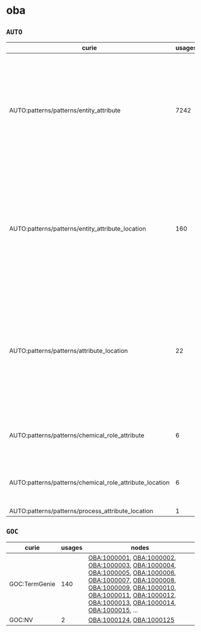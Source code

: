 # oba

## `AUTO`

| curie                                                   |   usages | nodes                                                                                                                                                                                                                                                                                                                                                                                                                                                                                                                                                                                                                                                                                                                                                                                                                                            |
|---------------------------------------------------------|----------|--------------------------------------------------------------------------------------------------------------------------------------------------------------------------------------------------------------------------------------------------------------------------------------------------------------------------------------------------------------------------------------------------------------------------------------------------------------------------------------------------------------------------------------------------------------------------------------------------------------------------------------------------------------------------------------------------------------------------------------------------------------------------------------------------------------------------------------------------|
| AUTO:patterns/patterns/entity_attribute                 |     7242 | [OBA:0000006](https://bioregistry.io/OBA:0000006), [OBA:0000007](https://bioregistry.io/OBA:0000007), [OBA:0000009](https://bioregistry.io/OBA:0000009), [OBA:0000011](https://bioregistry.io/OBA:0000011), [OBA:0000015](https://bioregistry.io/OBA:0000015), [OBA:0000018](https://bioregistry.io/OBA:0000018), [OBA:0000022](https://bioregistry.io/OBA:0000022), [OBA:0000023](https://bioregistry.io/OBA:0000023), [OBA:0000032](https://bioregistry.io/OBA:0000032), [OBA:0000040](https://bioregistry.io/OBA:0000040), [OBA:0000046](https://bioregistry.io/OBA:0000046), [OBA:0000048](https://bioregistry.io/OBA:0000048), [OBA:0000051](https://bioregistry.io/OBA:0000051), [OBA:0000052](https://bioregistry.io/OBA:0000052), [OBA:0000055](https://bioregistry.io/OBA:0000055), ...                                                 |
| AUTO:patterns/patterns/entity_attribute_location        |      160 | [OBA:0000003](https://bioregistry.io/OBA:0000003), [OBA:0000005](https://bioregistry.io/OBA:0000005), [OBA:0000016](https://bioregistry.io/OBA:0000016), [OBA:0000090](https://bioregistry.io/OBA:0000090), [OBA:0000098](https://bioregistry.io/OBA:0000098), [OBA:0000103](https://bioregistry.io/OBA:0000103), [OBA:0000106](https://bioregistry.io/OBA:0000106), [OBA:0000123](https://bioregistry.io/OBA:0000123), [OBA:0000143](https://bioregistry.io/OBA:0000143), [OBA:0006038](https://bioregistry.io/OBA:0006038), [OBA:0006039](https://bioregistry.io/OBA:0006039), [OBA:VT0000068](https://bioregistry.io/OBA:VT0000068), [OBA:VT0000180](https://bioregistry.io/OBA:VT0000180), [OBA:VT0000181](https://bioregistry.io/OBA:VT0000181), [OBA:VT0000184](https://bioregistry.io/OBA:VT0000184), ...                                 |
| AUTO:patterns/patterns/attribute_location               |       22 | [OBA:0000036](https://bioregistry.io/OBA:0000036), [OBA:0000058](https://bioregistry.io/OBA:0000058), [OBA:0000091](https://bioregistry.io/OBA:0000091), [OBA:VT0000056](https://bioregistry.io/OBA:VT0000056), [OBA:VT0000069](https://bioregistry.io/OBA:VT0000069), [OBA:VT0005369](https://bioregistry.io/OBA:VT0005369), [OBA:VT0005388](https://bioregistry.io/OBA:VT0005388), [OBA:VT0005389](https://bioregistry.io/OBA:VT0005389), [OBA:VT0005394](https://bioregistry.io/OBA:VT0005394), [OBA:VT0010248](https://bioregistry.io/OBA:VT0010248), [OBA:VT0010256](https://bioregistry.io/OBA:VT0010256), [OBA:VT0010454](https://bioregistry.io/OBA:VT0010454), [OBA:VT0015060](https://bioregistry.io/OBA:VT0015060), [OBA:VT0015065](https://bioregistry.io/OBA:VT0015065), [OBA:VT0015074](https://bioregistry.io/OBA:VT0015074), ... |
| AUTO:patterns/patterns/chemical_role_attribute          |        6 | [OBA:0000079](https://bioregistry.io/OBA:0000079), [OBA:0000182](https://bioregistry.io/OBA:0000182), [OBA:1000972](https://bioregistry.io/OBA:1000972), [OBA:1000982](https://bioregistry.io/OBA:1000982), [OBA:1000993](https://bioregistry.io/OBA:1000993), [OBA:1001004](https://bioregistry.io/OBA:1001004)                                                                                                                                                                                                                                                                                                                                                                                                                                                                                                                                 |
| AUTO:patterns/patterns/chemical_role_attribute_location |        6 | [OBA:VT0003351](https://bioregistry.io/OBA:VT0003351), [OBA:VT0003369](https://bioregistry.io/OBA:VT0003369), [OBA:VT0005120](https://bioregistry.io/OBA:VT0005120), [OBA:VT0005418](https://bioregistry.io/OBA:VT0005418), [OBA:VT0010269](https://bioregistry.io/OBA:VT0010269), [OBA:VT0010275](https://bioregistry.io/OBA:VT0010275)                                                                                                                                                                                                                                                                                                                                                                                                                                                                                                         |
| AUTO:patterns/patterns/process_attribute_location       |        1 | [OBA:VT0002455](https://bioregistry.io/OBA:VT0002455)                                                                                                                                                                                                                                                                                                                                                                                                                                                                                                                                                                                                                                                                                                                                                                                            |

## `GOC`

| curie         |   usages | nodes                                                                                                                                                                                                                                                                                                                                                                                                                                                                                                                                                                                                                                                                                                                                                                                            |
|---------------|----------|--------------------------------------------------------------------------------------------------------------------------------------------------------------------------------------------------------------------------------------------------------------------------------------------------------------------------------------------------------------------------------------------------------------------------------------------------------------------------------------------------------------------------------------------------------------------------------------------------------------------------------------------------------------------------------------------------------------------------------------------------------------------------------------------------|
| GOC:TermGenie |      140 | [OBA:1000001](https://bioregistry.io/OBA:1000001), [OBA:1000002](https://bioregistry.io/OBA:1000002), [OBA:1000003](https://bioregistry.io/OBA:1000003), [OBA:1000004](https://bioregistry.io/OBA:1000004), [OBA:1000005](https://bioregistry.io/OBA:1000005), [OBA:1000006](https://bioregistry.io/OBA:1000006), [OBA:1000007](https://bioregistry.io/OBA:1000007), [OBA:1000008](https://bioregistry.io/OBA:1000008), [OBA:1000009](https://bioregistry.io/OBA:1000009), [OBA:1000010](https://bioregistry.io/OBA:1000010), [OBA:1000011](https://bioregistry.io/OBA:1000011), [OBA:1000012](https://bioregistry.io/OBA:1000012), [OBA:1000013](https://bioregistry.io/OBA:1000013), [OBA:1000014](https://bioregistry.io/OBA:1000014), [OBA:1000015](https://bioregistry.io/OBA:1000015), ... |
| GOC:NV        |        2 | [OBA:1000124](https://bioregistry.io/OBA:1000124), [OBA:1000125](https://bioregistry.io/OBA:1000125)                                                                                                                                                                                                                                                                                                                                                                                                                                                                                                                                                                                                                                                                                             |

